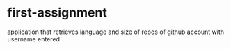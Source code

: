 # first-assignment
application that retrieves language and size of repos of github account with username entered
